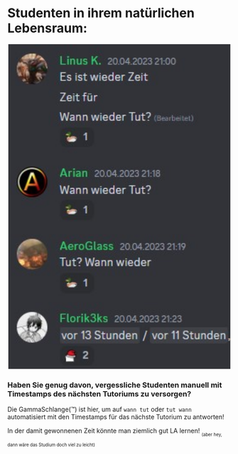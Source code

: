 # Studenten in ihrem natürlichen Lebensraum:
<p align="center">
  <img width="500" alt="WO TUT WANN TUT WIE TUT WARUM TUT" src="img/WANNWIEDERTUT.jpg">
</p>

### Haben Sie genug davon, vergessliche Studenten manuell mit Timestamps des nächsten Tutoriums zu versorgen?
Die GammaSchlange(™️) ist hier, um auf `wann tut` oder `tut wann` automatisiert mit den Timestamps für das nächste Tutorium zu antworten!

In der damit gewonnenen Zeit könnte man ziemlich gut LA lernen! <sub><sub>(aber hey, dann wäre das Studium doch viel zu leicht)</sub></sub>
